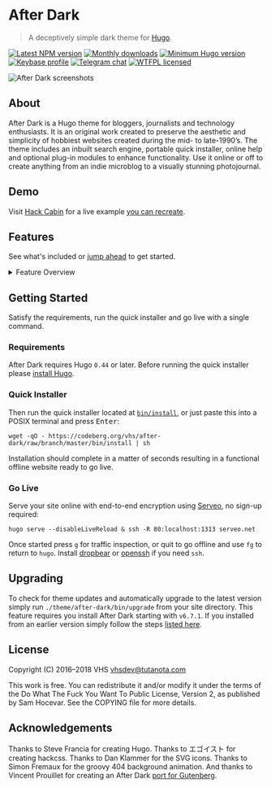 # After Dark

> A deceptively simple dark theme for [Hugo].

[![Latest NPM version](https://img.shields.io/npm/v/after-dark.svg?style=flat-square)](https://www.npmjs.com/package/after-dark)
[![Monthly downloads](https://img.shields.io/npm/dm/after-dark.svg?style=flat-square)](https://www.npmjs.com/package/after-dark)
[![Minimum Hugo version](https://img.shields.io/badge/hugo->%3D%200.44-FF4088.svg?style=flat-square)](https://gohugo.io)
[![Keybase profile](https://img.shields.io/badge/pm-keybase-4c8eff.svg?style=flat-square&longCache=true)](https://keybase.io/vhs)
[![Telegram chat](https://img.shields.io/badge/chat-telegram-32AFED.svg?style=flat-square&longCache=true)][1]
[![WTFPL licensed](https://img.shields.io/npm/l/after-dark.svg?style=flat-square&longCache=true)](https://codeberg.org/vhs/after-dark/src/branch/master/COPYING)

![After Dark screenshots](https://codeberg.org/vhs/after-dark/raw/branch/master/images/docs/minimal-mac.png)

## About

After Dark is a Hugo theme for bloggers, journalists and technology enthusiasts. It is an original work created to preserve the aesthetic and simplicity of hobbiest websites created during the mid- to late-1990’s. The theme includes an inbuilt search engine, portable quick installer, online help and optional plug-in modules to enhance functionality. Use it online or off to create anything from an indie microblog to a visually stunning photojournal.

## Demo

Visit [Hack Cabin](https://hackcabin.com) for a live example [you can recreate](https://vhs.codeberg.page/zero-to-http-2).

## Features

See what's included or [jump ahead](#getting-started) to get started.

<details>
<summary>Feature Overview</summary>

Feature | Summary
--------|--------
Quick Installer | One command is all you need to get started with After Dark.
Online Help | Learn to use the theme with convenient help from within your site.
Module System | Add functionality with prebuilt modules designed to compliment your site.
Section Menu | Display an accessible site-wide navigation with links to content sections.
Display Variants | Customize look-and-feel with one of eight included display variations.
Custom Styles | Add to, adjust or disable theme styles for complete design control.
Trim Color | Define how user agents should display the border around your site.
SVG Favicon | Help push browser standards forward by decorating your site with an SVG favicon.
Fuzzy Search | Find and share indexable content anywhere on your site. No registration required.
Code Highlighter | Highlight code in over 160 languages without requiring JavaScript.
Post Images | Add graphics to your posts without touching an image editor.
Lazy Loading | Boost page speed and save bandwidth by deferring assets you define.
Social Engagement | Share links to your site with large images on Facebook, Twitter, Telegram and more.
Search Optimization | Give crawlers rich information about your site structure and content.
Modification Dating | Recently updated content is flagged and made more discoverable to readers.
Index Blocking | Hide pages from search engines without modifying robots.txt.
Referrer Policy | Help protect your visitors from nosy neighbors with a simple site-wide policy.
Snippets | Display alerts, cards, progress indicators and easily build great-looking forms.
Related Content | Display links to relevant content below blog posts automatically.
Table of Contents | Create collapsable content summaries with deep link and smooth-scroll support.
404 Page | Entertain users into staying when they experience linkrot on your site.
</details>

## Getting Started

Satisfy the requirements, run the quick installer and go live with a single command.

### Requirements

After Dark requires Hugo `0.44` or later. Before running the quick installer please [install Hugo](https://gohugo.io/getting-started/installing).

### Quick Installer

Then run the quick installer located at [`bin/install`](https://codeberg.org/vhs/after-dark/src/branch/master/bin/install), or just paste this into a POSIX terminal and press <kbd>Enter</kbd>:

```shell
wget -qO - https://codeberg.org/vhs/after-dark/raw/branch/master/bin/install | sh
```

Installation should complete in a matter of seconds resulting in a functional offline website ready to go live.

### Go Live

Serve your site online with end-to-end encryption using [Serveo], no sign-up required:

```
hugo serve --disableLiveReload & ssh -R 80:localhost:1313 serveo.net
```

Once started press `g` for traffic inspection, or quit to go offline and use `fg` to return to `hugo`. Install [dropbear] or [openssh] if you need `ssh`.

## Upgrading

To check for theme updates and automatically upgrade to the latest version simply run `./theme/after-dark/bin/upgrade` from your site directory. This feature requires you install After Dark starting with `v6.7.1`. If you installed from an earlier version simply follow the steps [listed here](https://codeberg.org/vhs/after-dark/commit/6415250769c9c78338893f98b5ab9b77968053f7).

## License

Copyright (C) 2016–2018 VHS <vhsdev@tutanota.com>

This work is free. You can redistribute it and/or modify it under the
terms of the Do What The Fuck You Want To Public License, Version 2,
as published by Sam Hocevar. See the COPYING file for more details.

## Acknowledgements

Thanks to Steve Francia for creating Hugo. Thanks to エゴイスト for creating hackcss. Thanks to Dan Klammer for the SVG icons. Thanks to Simon Fremaux for the groovy 404 background animation. And thanks to Vincent Prouillet for creating an After Dark [port for Gutenberg](https://www.getgutenberg.io/themes/after-dark/).

[1]: https://t.me/joinchat/Iw_6FEhmKL9sPUAukX9jzg
[Hugo]: https://gohugo.io/
[Serveo]: https://serveo.net
[dropbear]: https://matt.ucc.asn.au/dropbear/dropbear.html
[openssh]: https://www.openssh.com
